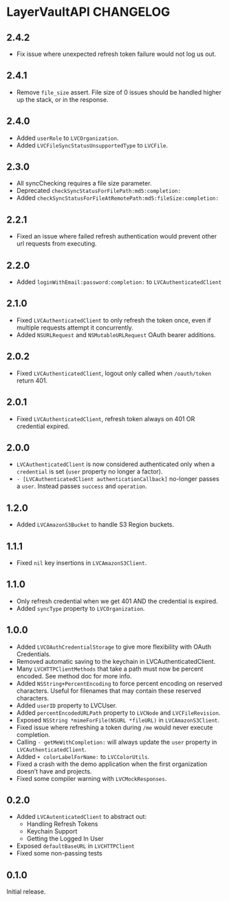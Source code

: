 # LayerVaultAPI CHANGELOG

## 2.4.2
- Fix issue where unexpected refresh token failure would not log us out.

## 2.4.1
- Remove `file_size` assert. File size of 0 issues should be handled higher up the stack, or in the response.

## 2.4.0
- Added `userRole` to `LVCOrganization`.
- Added `LVCFileSyncStatusUnsupportedType` to `LVCFile`.

## 2.3.0
- All syncChecking requires a file size parameter.
- Deprecated `checkSyncStatusForFilePath:md5:completion:`
- Added `checkSyncStatusForFileAtRemotePath:md5:fileSize:completion:`


## 2.2.1
- Fixed an issue where failed refresh authentication would prevent other url requests from executing.

## 2.2.0
- Added `loginWithEmail:password:completion:` to `LVCAuthenticatedClient`

## 2.1.0
- Fixed `LVCAuthenticatedClient` to only refresh the token once, even if multiple requests attempt it concurrently.
- Added `NSURLRequest` and `NSMutableURLRequest` OAuth bearer additions.

## 2.0.2
- Fixed `LVCAuthenticatedClient`, logout only called when `/oauth/token` return 401.

## 2.0.1
- Fixed `LVCAuthenticatedClient`, refresh token always on 401 OR credential expired.

## 2.0.0
- `LVCAuthenticatedClient` is now considered authenticated only when a `credential` is set (`user` property no longer a factor).
- `- [LVCAuthenticatedClient authenticationCallback]` no-longer passes a `user`. Instead passes `success` and `operation`.

## 1.2.0
- Added `LVCAmazonS3Bucket` to handle S3 Region buckets.

## 1.1.1
- Fixed `nil` key insertions in `LVCAmazonS3Client`.

## 1.1.0
- Only refresh credential when we get 401 AND the credential is expired.
- Added `syncType` property to `LVCOrganization`. 

## 1.0.0

- Added `LVCOAuthCredentialStorage` to give more flexibility with OAuth Credentials.
- Removed automatic saving to the keychain in LVCAuthenticatedClient.
- Many `LVCHTTPClientMethods` that take a path must now be percent encoded. See method doc for more info.
- Added `NSString+PercentEncoding` to force percent encoding on reserved characters. Useful for filenames that may contain these reserved characters.
- Added `userID` property to LVCUser.
- Added `percentEncodedURLPath` property to `LVCNode` and `LVCFileRevision`.
- Exposed `NSString *mimeForFile(NSURL *fileURL)` in `LVCAmazonS3Client`.
- Fixed issue where refreshing a token during `/me` would never execute completion.
- Calling `- getMeWithCompletion:` will always update the `user` property in `LVCAuthenticatedClient`.
- Added `+ colorLabelForName:` to `LVCColorUtils`.
- Fixed a crash with the demo application when the first organization doesn’t have and projects.
- Fixed some compiler warning with `LVCMockResponses`.


## 0.2.0

- Added `LVCAutenticatedClient` to abstract out:
	- Handling Refresh Tokens
	- Keychain Support
	- Getting the Logged In User
- Exposed `defaultBaseURL` in `LVCHTTPClient`
- Fixed some non-passing tests

## 0.1.0

Initial release.

